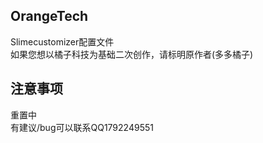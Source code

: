 ## OrangeTech
Slimecustomizer配置文件<br>
如果您想以橘子科技为基础二次创作，请标明原作者(多多橘子)

## 注意事项
重置中<br>
有建议/bug可以联系QQ1792249551

